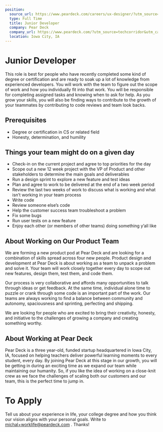 ```yaml
---
position:
  source_url: https://www.peardeck.com/careers/ux-designer/?utm_source=techcorridor&utm_campaign=March2017Hiring
  type: Full Time
  title: Junior Developer
  company: Pear Deck
  company_url: https://www.peardeck.com/?utm_source=techcorridor&utm_campaign=March2017Hiring
  location: Iowa City, IA
---
```



# Junior Developer

This role is best for people who have recently completed some kind of degree or certification and are ready to soak up a lot of knowledge from experienced developers. You will work with the team to figure out the scope of work and how you individually fit into that work. You will be responsible for completing assigned tasks and knowing when to ask for help.  As you grow your skills, you will also be finding ways to contribute to the growth of your teammates by contributing to code reviews and team look backs.

## Prerequisites

  - Degree or certification in CS or related field
  - Honesty, determination, and humility


## Things your team might do on a given day
  - Check-in on the current project and agree to top priorities for the day
  - Scope out a new 12 week project with the VP of Product and other stakeholders to determine the main goals and deliverables
  - Run a design sprint to explore a new feature and test ideas
  - Plan and agree to work to be delivered at the end of a two week period
  - Review the last two weeks of work to discuss what is working and what isn’t working in your team process
  - Write code
  - Review someone else’s code
  - Help the customer success team troubleshoot a problem
  - Fix some bugs
  - Run user tests on a new feature
  - Enjoy each other (or members of other teams) doing something y’all like



## About Working on Our Product Team

We are forming a new product pod at Pear Deck and are looking for a combination of skills spread across four new people.  Product design and development at Pear Deck is about working as a team to unpack a problem and solve it. Your team will work closely together every day to scope out new features, design them, test them, and code them.

Our process is very collaborative and affords many opportunities to talk through ideas or get feedback. At the same time, individual alone time to puzzle or crank through some code is an important part of the work. Our teams are always working to find a balance between community and autonomy, spaciousness and sprinting, perfecting and shipping.

We are looking for people who are excited to bring their creativity, honesty, and initiative to the challenges of growing a company and creating something worthy.


## About Working at Pear Deck

Pear Deck is a three year-old, funded startup headquartered in Iowa City, IA, focused on helping teachers deliver powerful learning moments to every student, every day. By joining Pear Deck at this stage in our growth, you will be getting in during an exciting time as we expand our team while maintaining our humanity.  So, if you like the idea of working on a close-knit crew as we face the challenges of scaling both our customers and our team, this is the perfect time to jump in.

# To Apply

Tell us about your experience in life, your college degree and how you think our vision aligns with your personal goals. Write to michal+worklife@peardeck.com . Thanks!